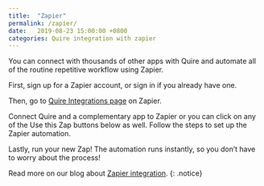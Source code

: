 ```yaml
---
title:  "Zapier"
permalink: /zapier/
date:   2019-08-23 15:00:00 +0800
categories: Quire integration with zapier
---
```

You can connect with thousands of other apps with Quire and automate all of the routine repetitive workflow using Zapier.

First, sign up for a Zapier account, or sign in if you already have one. 

Then, go to [Quire Integrations page](https://zapier.com/apps/quire/integrations) on Zapier.

Connect Quire and a complementary app to Zapier or you can click on any of the Use this Zap buttons below as well. Follow the steps to set up the Zapier automation.

Lastly, run your new Zap! The automation runs instantly, so you don’t have to worry about the process!


<script type="text/javascript" src="https://zapier.com/apps/embed/widget.js?guided_zaps=207182,207271,207303,207308,207313,207322,207335,207337,207340,207345"></script>


Read more on our blog about [Zapier integration](https://quire.io/blog/p/zapier-integration.html).
{: .notice}
